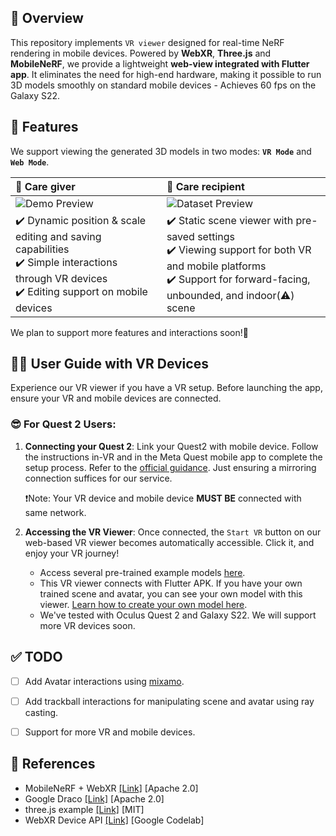 ## 🔎 Overview
This repository implements `VR viewer` designed for real-time NeRF rendering in mobile devices. Powered by **WebXR**, **Three.js** and **MobileNeRF**, we provide a lightweight **web-view integrated with Flutter app**. It eliminates the need for high-end hardware, making it possible to run 3D models smoothly on standard mobile devices - Achieves 60 fps on the Galaxy S22.

## 🤖 Features

We support viewing the generated 3D models in two modes: **`VR Mode`** and **`Web Mode`**.

|👐 Care giver                  |   👐 Care recipient             |
|:-------------------------|:-------------------------|
|![Demo Preview](./assets/caregiver-demo.gif)|![Dataset Preview](./assets/carerecipient-demo.gif)|
| <div align="left">✔️ Dynamic position & scale editing and saving capabilities<br>✔️ Simple interactions through VR devices<br>✔️ Editing support on mobile devices</div> | <div align="left">✔️ Static scene viewer with pre-saved settings<br>✔️ Viewing support for both VR and mobile platforms<br>✔️ Support for forward-facing, unbounded, and indoor(⚠️) scene</div> |

We plan to support more features and interactions soon!🥳



## 🙍‍♂️	User Guide with VR Devices

Experience our VR viewer if you have a VR setup. Before launching the app, ensure your VR and mobile devices are connected.

### 😎 For Quest 2 Users:

1. **Connecting your Quest 2**: Link your Quest2 with mobile device. Follow the instructions in-VR and in the Meta Quest mobile app to complete the setup process. Refer to the [official guidance](https://www.meta.com/ko-kr/help/quest/articles/getting-started/getting-started-with-quest-2/install-meta-quest-mobile-app/). Just ensuring a mirroring connection suffices for our service.

   ❗Note: Your VR device and mobile device **MUST BE** connected with same network.

2. **Accessing the VR Viewer**: Once connected, the `Start VR` button on our web-based VR viewer becomes automatically accessible. Click it, and enjoy your VR journey!

   - Access several pre-trained example models [here](https://rememvr-2024-solutionchallenge.github.io/vr-viewer/demo).
   - This VR viewer connects with Flutter APK. If you have your own trained scene and avatar, you can see your own model with this viewer. [Learn how to create your own model here](https://github.com/RememVR-2024-SolutionChallenge/ai-server).
   - We've tested with Oculus Quest 2 and Galaxy S22. We will support more VR devices soon.

## ✅ TODO
- [ ]  Add Avatar interactions using [mixamo](https://www.mixamo.com/).
- [ ]  Add trackball interactions for manipulating scene and avatar using ray casting.
- [ ]  Support for more VR and mobile devices.








## 🔖 References
- MobileNeRF + WebXR [[Link]](https://github.com/mrxz/mobilenerf-viewer-webxr) [Apache 2.0]
- Google Draco [[Link]](https://github.com/google/draco) [Apache 2.0]
- three.js example [[Link]](https://github.com/mrdoob/three.js) [MIT]
- WebXR Device API [[Link]](https://codelabs.developers.google.com/ar-with-webxr?hl=ko#0) [Google Codelab]